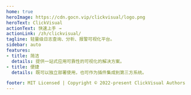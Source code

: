 ```yaml
---
home: true
heroImage: https://cdn.gocn.vip/clickvisual/logo.png
heroText: ClickVisual
actionText: 快速上手 →
actionLink: /zh/clickvisual/
tagline: 轻量级日志查询、分析、报警可视化平台。
sidebar: auto
features:
- title: 简洁
  details: 提供一站式应用可靠性的可视化的解决方案。
- title: 便捷
  details: 既可以独立部署使用，也可作为插件集成到第三方系统。

footer: MIT Licensed | Copyright © 2022-present ClickVisual Authors
---
```


